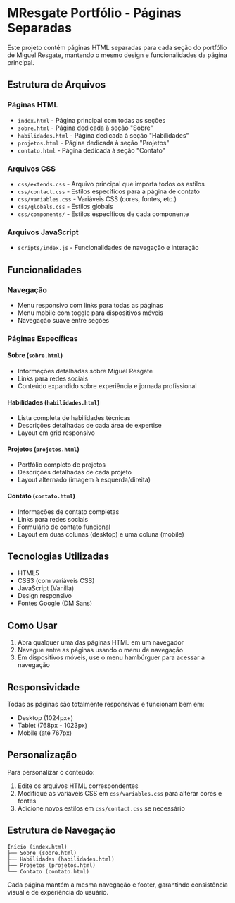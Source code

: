 # MResgate Portfólio - Páginas Separadas

Este projeto contém páginas HTML separadas para cada seção do portfólio de Miguel Resgate, mantendo o mesmo design e funcionalidades da página principal.

## Estrutura de Arquivos

### Páginas HTML
- `index.html` - Página principal com todas as seções
- `sobre.html` - Página dedicada à seção "Sobre"
- `habilidades.html` - Página dedicada à seção "Habilidades"
- `projetos.html` - Página dedicada à seção "Projetos"
- `contato.html` - Página dedicada à seção "Contato"

### Arquivos CSS
- `css/extends.css` - Arquivo principal que importa todos os estilos
- `css/contact.css` - Estilos específicos para a página de contato
- `css/variables.css` - Variáveis CSS (cores, fontes, etc.)
- `css/globals.css` - Estilos globais
- `css/components/` - Estilos específicos de cada componente

### Arquivos JavaScript
- `scripts/index.js` - Funcionalidades de navegação e interação

## Funcionalidades

### Navegação
- Menu responsivo com links para todas as páginas
- Menu mobile com toggle para dispositivos móveis
- Navegação suave entre seções

### Páginas Específicas

#### Sobre (`sobre.html`)
- Informações detalhadas sobre Miguel Resgate
- Links para redes sociais
- Conteúdo expandido sobre experiência e jornada profissional

#### Habilidades (`habilidades.html`)
- Lista completa de habilidades técnicas
- Descrições detalhadas de cada área de expertise
- Layout em grid responsivo

#### Projetos (`projetos.html`)
- Portfólio completo de projetos
- Descrições detalhadas de cada projeto
- Layout alternado (imagem à esquerda/direita)

#### Contato (`contato.html`)
- Informações de contato completas
- Links para redes sociais
- Formulário de contato funcional
- Layout em duas colunas (desktop) e uma coluna (mobile)

## Tecnologias Utilizadas

- HTML5
- CSS3 (com variáveis CSS)
- JavaScript (Vanilla)
- Design responsivo
- Fontes Google (DM Sans)

## Como Usar

1. Abra qualquer uma das páginas HTML em um navegador
2. Navegue entre as páginas usando o menu de navegação
3. Em dispositivos móveis, use o menu hambúrguer para acessar a navegação

## Responsividade

Todas as páginas são totalmente responsivas e funcionam bem em:
- Desktop (1024px+)
- Tablet (768px - 1023px)
- Mobile (até 767px)

## Personalização

Para personalizar o conteúdo:
1. Edite os arquivos HTML correspondentes
2. Modifique as variáveis CSS em `css/variables.css` para alterar cores e fontes
3. Adicione novos estilos em `css/contact.css` se necessário

## Estrutura de Navegação

```
Início (index.html)
├── Sobre (sobre.html)
├── Habilidades (habilidades.html)
├── Projetos (projetos.html)
└── Contato (contato.html)
```

Cada página mantém a mesma navegação e footer, garantindo consistência visual e de experiência do usuário. 